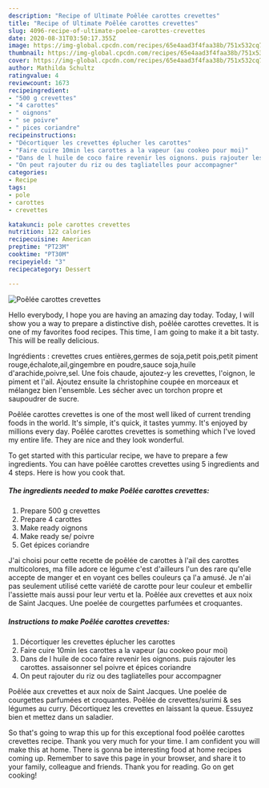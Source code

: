 ```yaml
---
description: "Recipe of Ultimate Poêlée carottes crevettes"
title: "Recipe of Ultimate Poêlée carottes crevettes"
slug: 4096-recipe-of-ultimate-poelee-carottes-crevettes
date: 2020-08-31T03:50:17.355Z
image: https://img-global.cpcdn.com/recipes/65e4aad3f4faa38b/751x532cq70/poelee-carottes-crevettes-photo-principale-de-la-recette.jpg
thumbnail: https://img-global.cpcdn.com/recipes/65e4aad3f4faa38b/751x532cq70/poelee-carottes-crevettes-photo-principale-de-la-recette.jpg
cover: https://img-global.cpcdn.com/recipes/65e4aad3f4faa38b/751x532cq70/poelee-carottes-crevettes-photo-principale-de-la-recette.jpg
author: Mathilda Schultz
ratingvalue: 4
reviewcount: 1673
recipeingredient:
- "500 g crevettes"
- "4 carottes"
- " oignons"
- " se poivre"
- " pices coriandre"
recipeinstructions:
- "Décortiquer les crevettes éplucher les carottes"
- "Faire cuire 10min les carottes a la vapeur (au cookeo pour moi)"
- "Dans de l huile de coco faire revenir les oignons. puis rajouter les carottes. assaisonner sel poivre et épices coriandre"
- "On peut rajouter du riz ou des tagliatelles pour accompagner"
categories:
- Recipe
tags:
- pole
- carottes
- crevettes

katakunci: pole carottes crevettes 
nutrition: 122 calories
recipecuisine: American
preptime: "PT23M"
cooktime: "PT30M"
recipeyield: "3"
recipecategory: Dessert

---
```



![Poêlée carottes crevettes](https://img-global.cpcdn.com/recipes/65e4aad3f4faa38b/751x532cq70/poelee-carottes-crevettes-photo-principale-de-la-recette.jpg)

Hello everybody, I hope you are having an amazing day today. Today, I will show you a way to prepare a distinctive dish, poêlée carottes crevettes. It is one of my favorites food recipes. This time, I am going to make it a bit tasty. This will be really delicious.

Ingrédients : crevettes crues entières,germes de soja,petit pois,petit piment rouge,échalote,ail,gingembre en poudre,sauce soja,huile d&#39;arachide,poivre,sel. Une fois chaude, ajoutez-y les crevettes, l&#39;oignon, le piment et l&#39;ail. Ajoutez ensuite la christophine coupée en morceaux et mélangez bien l&#39;ensemble. Les sécher avec un torchon propre et saupoudrer de sucre.

Poêlée carottes crevettes is one of the most well liked of current trending foods in the world. It's simple, it's quick, it tastes yummy. It's enjoyed by millions every day. Poêlée carottes crevettes is something which I've loved my entire life. They are nice and they look wonderful.


To get started with this particular recipe, we have to prepare a few ingredients. You can have poêlée carottes crevettes using 5 ingredients and 4 steps. Here is how you cook that.

<!--inarticleads1-->

##### The ingredients needed to make Poêlée carottes crevettes:

1. Prepare 500 g crevettes
1. Prepare 4 carottes
1. Make ready  oignons
1. Make ready  se/ poivre
1. Get  épices coriandre


J&#39;ai choisi pour cette recette de poêlée de carottes à l&#39;ail des carottes multicolores, ma fille adore ce légume c&#39;est d&#39;ailleurs l&#39;un des rare qu&#39;elle accepte de manger et en voyant ces belles couleurs ça l&#39;a amusé. Je n&#39;ai pas seulement utilisé cette variété de carotte pour leur couleur et embellir l&#39;assiette mais aussi pour leur vertu et la. Poêlée aux crevettes et aux noix de Saint Jacques. Une poelée de courgettes parfumées et croquantes. 

<!--inarticleads2-->

##### Instructions to make Poêlée carottes crevettes:

1. Décortiquer les crevettes éplucher les carottes
1. Faire cuire 10min les carottes a la vapeur (au cookeo pour moi)
1. Dans de l huile de coco faire revenir les oignons. puis rajouter les carottes. assaisonner sel poivre et épices coriandre
1. On peut rajouter du riz ou des tagliatelles pour accompagner


Poêlée aux crevettes et aux noix de Saint Jacques. Une poelée de courgettes parfumées et croquantes. Poêlée de crevettes/surimi &amp; ses légumes au curry. Décortiquez les crevettes en laissant la queue. Essuyez bien et mettez dans un saladier. 

So that's going to wrap this up for this exceptional food poêlée carottes crevettes recipe. Thank you very much for your time. I am confident you will make this at home. There is gonna be interesting food at home recipes coming up. Remember to save this page in your browser, and share it to your family, colleague and friends. Thank you for reading. Go on get cooking!
